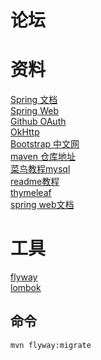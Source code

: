 # 论坛

# 资料
[Spring 文档](https://spring.io/guides)  
[Spring Web](https://spring.io/guides/gs/serving-web-content/)  
[Github OAuth](https://docs.github.com/cn/developers/apps/building-oauth-apps/creating-an-oauth-app)  
[OkHttp](https://square.github.io/okhttp/)  
[Bootstrap 中文网](https://v3.bootcss.com/)  
[maven 仓库地址](https://mvnrepository.com/)  
[菜鸟教程mysql](https://www.runoob.com/mysql/mysql-tutorial.html)  
[readme教程](https://blog.csdn.net/u_7890/article/details/81565679)  
[thymeleaf](https://www.thymeleaf.org/doc/tutorials/3.0/usingthymeleaf.html)  
[spring web文档](https://docs.spring.io/spring-framework/docs/5.0.3.RELEASE/spring-framework-reference/web.html#spring-web)
# 工具
[flyway](https://flywaydb.org/documentation/getstarted/firststeps/maven)   
[lombok](https://projectlombok.org/setup/maven)
## 命令
```bash
mvn flyway:migrate
```